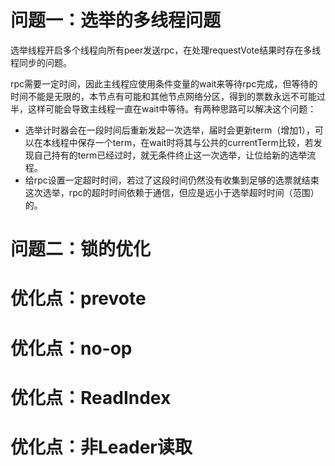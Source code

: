 # 问题一：选举的多线程问题
选举线程开启多个线程向所有peer发送rpc，在处理requestVote结果时存在多线程同步的问题。

rpc需要一定时间，因此主线程应使用条件变量的wait来等待rpc完成，但等待的时间不能是无限的，本节点有可能和其他节点网络分区，得到的票数永远不可能过半，这样可能会导致主线程一直在wait中等待。有两种思路可以解决这个问题：

- 选举计时器会在一段时间后重新发起一次选举，届时会更新term（增加1），可以在本线程中保存一个term，在wait时将其与公共的currentTerm比较，若发现自己持有的term已经过时，就无条件终止这一次选举，让位给新的选举流程。
- 给rpc设置一定超时时间，若过了这段时间仍然没有收集到足够的选票就结束这次选举，rpc的超时时间依赖于通信，但应是远小于选举超时时间（范围）的。

# 问题二：锁的优化



# 优化点：prevote




# 优化点：no-op




# 优化点：ReadIndex




# 优化点：非Leader读取